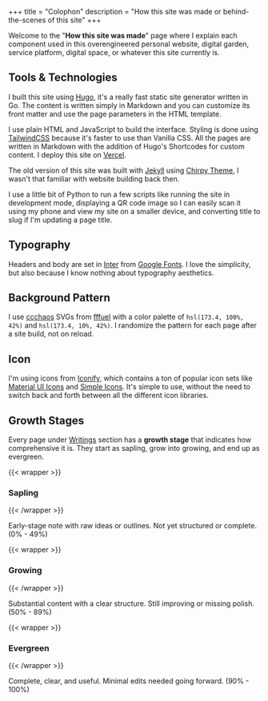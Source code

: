+++
title = "Colophon"
description = "How this site was made or behind-the-scenes of this site"
+++

Welcome to the "**How this site was made**" page where I explain each component used in this overengineered personal website, digital garden, service platform, digital space, or whatever this site currently is.

## Tools & Technologies

I built this site using [Hugo], it's a really fast static site generator written in Go. The content is written simply in Markdown and you can customize its front matter and use the page parameters in the HTML template.

I use plain HTML and JavaScript to build the interface. Styling is done using [TailwindCSS] because it's faster to use than Vanilla CSS. All the pages are written in Markdown with the addition of Hugo's Shortcodes for custom content. I deploy this site on [Vercel].

The old version of this site was built with [Jekyll] using [Chirpy Theme], I wasn't that familiar with website building back then.

I use a little bit of Python to run a few scripts like running the site in development mode, displaying a QR code image so I can easily scan it using my phone and view my site on a smaller device, and converting title to slug if I'm updating a page title.

[Hugo]: https://gohugo.io/
[TailwindCSS]: https://tailwindcss.com/
[Vercel]: https://vercel.com/
[Jekyll]: https://jekyllrb.com/
[Chirpy Theme]: https://chirpy.cotes.page/

## Typography

Headers and body are set in [Inter] from [Google Fonts]. I love the simplicity, but also because I know nothing about typography aesthetics.

[Inter]: https://fonts.google.com/specimen/Inter
[Google Fonts]: https://fonts.google.com/

## Background Pattern

I use [ccchaos] SVGs from [fffuel] with a color palette of `hsl(173.4, 100%, 42%)` and `hsl(173.4, 10%, 42%)`. I randomize the pattern for each page after a site build, not on reload.

[ccchaos]: https://www.fffuel.co/ccchaos/
[fffuel]: https://www.fffuel.co/

## Icon

I'm using icons from [Iconify], which contains a ton of popular icon sets like [Material UI Icons] and [Simple Icons]. It's simple to use, without the need to switch back and forth between all the different icon libraries.

[Iconify]: https://iconify.design/
[Material UI Icons]: https://mui.com/material-ui/material-icons/
[Simple Icons]: https://simpleicons.org/

## Growth Stages

Every page under [Writings] section has a **growth stage** that indicates how comprehensive it is. They start as sapling, grow into growing, and end up as evergreen.

[Writings]: /writings/

{{< wrapper >}}
<h3 class="flex items-center gap-x-2">Sapling<i class="iconoir-soil-alt !text-2xl"></i></h3>
{{< /wrapper >}}

Early-stage note with raw ideas or outlines. Not yet structured or complete. (0% - 49%)

{{< wrapper >}}
<h3 class="flex items-center gap-x-2">Growing<i class="iconoir-leaf !text-2xl"></i></h3>
{{< /wrapper >}}

Substantial content with a clear structure. Still improving or missing polish. (50% - 89%)

{{< wrapper >}}
<h3 class="flex items-center gap-x-2">Evergreen<i class="iconoir-tree !text-2xl"></i></h3>
{{< /wrapper >}}

Complete, clear, and useful. Minimal edits needed going forward. (90% - 100%)
